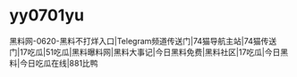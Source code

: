 # yy0701yu
黑料网-0620-黑料不打烊入口|Telegram频道传送门|74猫导航主站|74猫传送门|17吃瓜|51吃瓜|黑料曝料网|黑料大事记|今日黑料免费|黑料社区|17吃瓜|今日黑料|今日吃瓜在线|881比鸭
